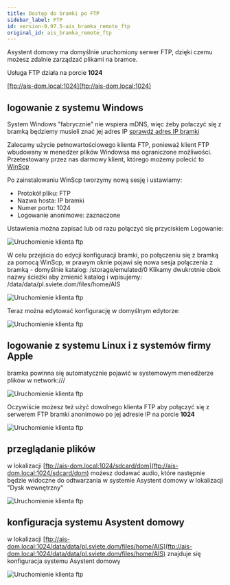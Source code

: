 ```yaml
---
title: Dostęp do bramki po FTP
sidebar_label: FTP
id: version-0.97.5-ais_bramka_remote_ftp
original_id: ais_bramka_remote_ftp
---
```


Asystent domowy ma domyślnie uruchomiony serwer FTP, dzięki czemu możesz zdalnie zarządzać plikami na bramce.

Usługa FTP działa na porcie **1024**

[ftp://ais-dom.local:1024](ftp://ais-dom.local:1024)


## logowanie z systemu Windows

System Windows "fabrycznie" nie wspiera mDNS, więc żeby połaczyć się z bramką będziemy musieli znać jej adres IP [sprawdź adres IP bramki](ais_bramka_remote_index#sprawdzenie-adresu-ip-w-aplikacji)


Zalecamy użycie pełnowartościowego klienta FTP, ponieważ klient FTP wbudowany w menedżer plików Windowsa ma ograniczone możliwości.
Przetestowany przez nas darmowy klient, którego możemy polecić to [WinScp](https://winscp.net/eng/download.php)

Po zainstalowaniu WinScp tworzymy nową sesję i ustawiamy:
- Protokół pliku: FTP
- Nazwa hosta: IP bramki
- Numer portu: 1024
- Logowanie anonimowe: zaznaczone

Ustawienia można zapisać lub od razu połączyć się przyciskiem Logowanie:

![Uruchomienie klienta ftp](/AIS-docs/img/en/bramka/ftp_windows_1.png)

W celu przejścia do edycji konfiguracji bramki, po połączeniu się z bramką za pomocą WinScp, w prawym oknie pojawi się nowa sesja połączenia z bramką - domyślnie katalog: /storage/emulated/0
Klikamy dwukrotnie obok nazwy ścieżki aby zmienić katalog i wpisujemy:
/data/data/pl.sviete.dom/files/home/AIS

![Uruchomienie klienta ftp](/AIS-docs/img/en/bramka/ftp_windows_2.png)

Teraz można edytować konfigurację w domyślnym edytorze:

![Uruchomienie klienta ftp](/AIS-docs/img/en/bramka/ftp_windows_3.png)


## logowanie z systemu Linux i z systemów firmy Apple

bramka powinna się automatycznie pojawić w systemowym menedżerze plików w network:///  


![Uruchomienie klienta ftp](/AIS-docs/img/en/bramka/ftp_connection_1.png)

Oczywiście możesz też użyć dowolnego klienta FTP aby połączyć się z serwerem FTP bramki anonimowo po jej adresie IP na porcie **1024**

![Uruchomienie klienta ftp](/AIS-docs/img/en/bramka/ftp_connection_2.png)


## przeglądanie plików

w lokalizacji [ftp://ais-dom.local:1024/sdcard/dom](ftp://ais-dom.local:1024/sdcard/dom) możesz dodawać audio, które następnie będzie widoczne do odtwarzania w systemie Asystent domowy w lokalizacji "Dysk wewnętrzny"

![Uruchomienie klienta ftp](/AIS-docs/img/en/bramka/ftp_connection_3.png)


## konfiguracja systemu Asystent domowy
w lokalizacji [ftp://ais-dom.local:1024/data/data/pl.sviete.dom/files/home/AIS](ftp://ais-dom.local:1024/data/data/pl.sviete.dom/files/home/AIS) znajduje się konfiguracja systemu Asystent domowy

![Uruchomienie klienta ftp](/AIS-docs/img/en/bramka/ftp_connection_4.png)
